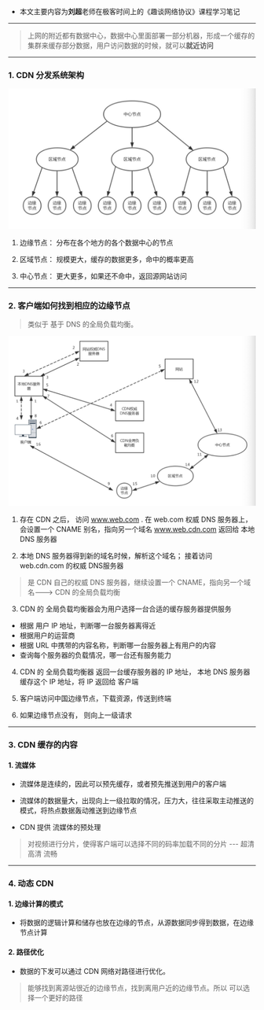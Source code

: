 
* 本文主要内容为**刘超**老师在极客时间上的《趣谈网络协议》课程学习笔记

----

> 上网的附近都有数据中心，数据中心里面部署一部分机器，形成一个缓存的集群来缓存部分数据，用户访问数据的时候，就可以**就近访问**

---

### 1. CDN 分发系统架构

![](https://github.com/LiuChuang0059/large_file/blob/master/pic/ogotl.jpg)

1. 边缘节点： 分布在各个地方的各个数据中心的节点

2. 区域节点： 规模更大，缓存的数据更多，命中的概率更高

3. 中心节点： 更大更多，如果还不命中，返回源网站访问

-----

### 2. 客户端如何找到相应的边缘节点
> 类似于 基于 DNS 的全局负载均衡。

![](https://github.com/LiuChuang0059/large_file/blob/master/pic/6qom6.jpg)

1. 存在 CDN 之后， 访问 www.web.com . 在 web.com 权威 DNS 服务器上，会设置一个 CNAME 别名，指向另一个域名  www.web.cdn.com 返回给 本地 DNS 服务器

2. 本地 DNS 服务器得到新的域名时候，解析这个域名； 接着访问 web.cdn.com 的权威 DNS服务器
> 是 CDN 自己的权威 DNS 服务器，继续设置一个 CNAME，指向另一个域名---> CDN 的全局负载均衡

3.  CDN 的 全局负载均衡器会为用户选择一台合适的缓存服务器提供服务
* 根据 用户 IP 地址，判断哪一台服务器离得近
* 根据用户的运营商
* 根据 URL 中携带的内容名称，判断哪一台服务器上有用户的内容
* 查询每个服务器的负载情况，哪一台还有服务能力

4. CDN 的 全局负载均衡器 返回一台缓存服务器的 IP 地址， 本地 DNS 服务器缓存这个 IP 地址，将 IP 返回给 客户端

5. 客户端访问中国边缘节点，下载资源，传送到终端

6. 如果边缘节点没有， 则向上一级请求

-----

### 3. CDN 缓存的内容

#### 1. 流媒体

* 流媒体是连续的，因此可以预先缓存，或者预先推送到用户的客户端

* 流媒体的数据量大，出现向上一级拉取的情况，压力大，往往采取主动推送的模式，将热点数据轰动推送到边缘节点

* CDN 提供 流媒体的预处理
> 对视频进行分片，使得客户端可以选择不同的码率加载不同的分片 --- 超清 高清 流畅

----

### 4. 动态 CDN

#### 1. 边缘计算的模式
* 将数据的逻辑计算和储存也放在边缘的节点，从源数据同步得到数据，在边缘节点计算

#### 2. 路径优化

* 数据的下发可以通过 CDN 网络对路径进行优化。
> 能够找到离源站很近的边缘节点，找到离用户近的边缘节点。所以 可以选择一个更好的路径







